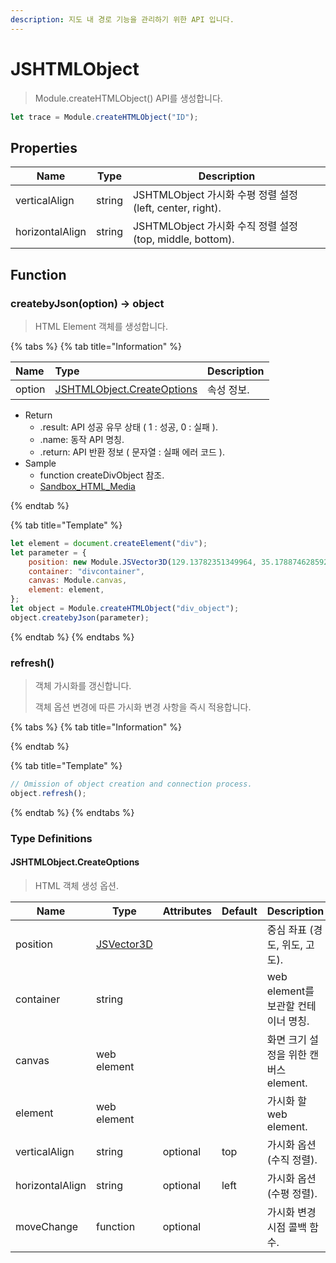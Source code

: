 ```yaml
---
description: 지도 내 경로 기능을 관리하기 위한 API 입니다.
---
```


# JSHTMLObject

> Module.createHTMLObject() API를 생성합니다.

```javascript
let trace = Module.createHTMLObject("ID");
```

## Properties

| Name            | Type   | Description                                               |
| --------------- | ------ | --------------------------------------------------------- |
| verticalAlign   | string | JSHTMLObject 가시화 수평 정렬 설정 (left, center, right). |
| horizontalAlign | string | JSHTMLObject 가시화 수직 정렬 설정 (top, middle, bottom). |

## Function

### createbyJson(option) -> object

> HTML Element 객체를 생성합니다.

{% tabs %}
{% tab title="Information" %}

| Name   | Type                                                                     | Description |
| :----- | :----------------------------------------------------------------------- | :---------- |
| option | [JSHTMLObject.CreateOptions](jshtmlobject.md#jshtmlobject.createoptions) | 속성 정보.  |

-   Return
    -   .result: API 성공 유무 상태 ( 1 : 성공, 0 : 실패 ).
    -   .name: 동작 API 명칭.
    -   .return: API 반환 정보 ( 문자열 : 실패 에러 코드 ).
-   Sample
    -   function createDivObject 참조.
    -   [Sandbox_HTML_Media](https://sandbox.egiscloud.com/code/main.do?id=object_html)

{% endtab %}

{% tab title="Template" %}

```javascript
let element = document.createElement("div");
let parameter = {
    position: new Module.JSVector3D(129.13782351349964, 35.17887462859219, 400.0),
    container: "divcontainer",
    canvas: Module.canvas,
    element: element,
};
let object = Module.createHTMLObject("div_object");
object.createbyJson(parameter);
```

{% endtab %}
{% endtabs %}

### refresh()

> 객체 가시화를 갱신합니다.
>
> 객체 옵션 변경에 따른 가시화 변경 사항을 즉시 적용합니다.

{% tabs %}
{% tab title="Information" %}

{% endtab %}

{% tab title="Template" %}

```javascript
// Omission of object creation and connection process.
object.refresh();
```

{% endtab %}
{% endtabs %}

### Type Definitions

#### JSHTMLObject.CreateOptions

> HTML 객체 생성 옵션.

| Name            | Type                                | Attributes | Default | Description                           |
| --------------- | ----------------------------------- | ---------- | ------- | ------------------------------------- |
| position        | [JSVector3D](../core/jsvector3d.md) |            |         | 중심 좌표 (경도, 위도, 고도).         |
| container       | string                              |            |         | web element를 보관할 컨테이너 명칭.   |
| canvas          | web element                         |            |         | 화면 크기 설정을 위한 캔버스 element. |
| element         | web element                         |            |         | 가시화 할 web element.                |
| verticalAlign   | string                              | optional   | top     | 가시화 옵션(수직 정렬).               |
| horizontalAlign | string                              | optional   | left    | 가시화 옵션(수평 정렬).               |
| moveChange      | function                            | optional   |         | 가시화 변경 시점 콜백 함수.           |
